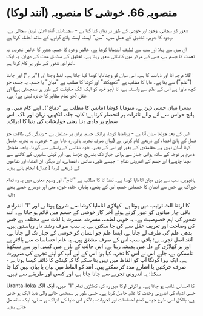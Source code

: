 # منصوبہ 66. خوشی کا منصوبہ (آنند لوکا)

شعور کو سچائی، وجود اور خوشی کے طور پر بیان کیا گیا ہے - سچیدانند۔ آنند اعلیٰ ترین سچائی ہے، وجود کا جوہر۔ تخلیق کے عمل میں، "میں" آہستہ آہستہ پانچ گولوں کے ساتھ احاطہ کرتا ہے.

ان میں سے پہلا اور سب سے لطیف آنندمایا کوشا ہے، خالص وجود کا جسم، شعور کا خالص تجربہ۔ یہ نعمت کا جسم ہے، جس کے مرکز میں کائناتی شعور رہتا ہے۔ تخلیق کے مطابق مدت کے دوران، یہ ایک انفرادی شعور کے طور پر کام کرتا ہے.

اگلا درجہ انا اور ذہانت کا ہے۔ اس میان کو وجنامایا کوشا کہا جاتا ہے۔ لفظ وجنا ای ("پرے") اور جاننا ("علم") سے بنا ہے۔ مایا کا مطلب ہے "کمپیکٹڈ" اور کوشا کا مطلب ہے "میان" یا جسم۔ یہ جسم، جو کچھ ماورا ہے اس کے علم سے وابستہ ہے، انا (جو خود کو ایک الگ حقیقت کے طور پر سمجھتی ہے) اور عقل (جو تمام مظاہر کا جائزہ لیتی ہے) ہے۔

تیسرا میان حسی ذہن ہے، منومایا کوشا (مانس کا مطلب ہے "دماغ")۔ اپنے کام میں، وہ پانچ حواس سے آنے والے تاثرات پر انحصار کرتا ہے: کان، جلد، آنکھیں، زبان اور ناک۔ اس سطح پر مادی دنیا یعنی خواہشات کی دنیا کا ادراک۔

اس کے بعد چوتھا میان آتا ہے - پرنامایا کوشا، پرانک جسم، پران پر مشتمل ہے - زندگی کی طاقت جو عمل کے پانچ اعضاء کے ذریعے کام کرتی ہے (یہاں صرف تجربہ باقی رہ جاتا ہے - خوشی۔ یہ تجربہ حاصل کرنا آسان نہیں ہے عقلمندی کے بغیر اور اس کے بغیر۔ خود شناسی کے راستے سے گزرنا۔ واحد متبادل دھرم پر توجہ کے ساتھ ہوائی جہاز سے ہوائی جہاز تک بتدریج چڑھنا ہے، اور کپٹی سانپوں کے کاٹنے سے بچنا چاہیے) اور جسم کے اندرونی نظام - جیسے قلبی، سانس ، اعصابی، اور دیگر. ان اعضاء اور نظاموں کے ذریعے کرما (اعمال) انجام پاتے ہیں۔

پانچویں، سب سے بڑی میان انامایا کوشا ہے۔ لفظ انا کا مطلب ہے "اناج"، اور وسیع معنوں میں یہ وہ تمام خوراک ہے جس سے انسان کا جسمانی جسم، اس کے پٹھے، ہڈیاں، جلد، خون، منی اور دوسرے حصے بنتے ہیں۔

انفرادی "I" کا ارتقا الٹ ترتیب میں ہوتا ہے۔ کھلاڑی انامایا کوشا سے شروع ہوتا ہے اور باقی چار میانوں کو عبور کرتے ہوئے آخر کار خوشی کے جسم میں قائم ہو جاتا ہے۔ آنند شعور کی اہم خصوصیت ہے۔ یہ خوبی لطف، مسرت، مسرت یا لذت سے مختلف ہے جس کی وضاحت اور تعریف عقل سے کی جا سکتی ہے۔ یہ سب صرف رشتہ دار ریاستیں ہیں۔ بدھی علم کی طرف لے جاتا ہے، ایسا علم جو انسان کو خوشی کے جہاز تک لے جاتا ہے۔ آنند اصل تجربہ ہے: باقی سب اس کے صرف مشتق ہیں۔ یہ عام احساسات سے بالاتر ہے اور ہر کھلاڑی کے دل میں ہمیشہ رہتا ہے۔ اس حالت کے بارے میں کسی اور سے سیکھنا ناممکن ہے، چاہے اس نے اس کا تجربہ کیا ہو: اس کے لیے آپ کو اپنے تجربے کی ضرورت ہے۔ ایک بہرا گونگا آپ کو الفاظ میں نہیں بتا سکے گا کہ کینڈی کا ذائقہ کیسا ہوتا ہے - صرف حرکتیں یا اشارے مدد کر سکتے ہیں۔ آنند کو الفاظ میں بیان یا بیان نہیں کیا جا سکتا: یہ اندرونی تجربے سے جانا جاتا ہے، اور کسی اور طریقے سے نہیں۔

Uranta-loka میں، ایک الگ "I" کا احساس غائب ہو جاتا ہے۔ پراکرتی لوکا میں رہ کر، کھلاڑی تمام حسی اشیاء کی اندرونی وحدت کا علم حاصل کرتا ہے۔ حسی طور پر سمجھی جانے والی دنیا ایک ہو جاتی ہے، بالکل اسی طرح جیسے تمام احساسات اور تجربات، بالآخر اس دنیا کے ادراک پر مبنی، ایک ساتھ مل جاتے ہیں۔

